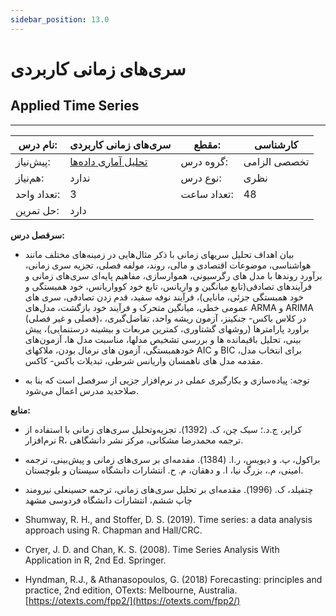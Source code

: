 ```yaml
---
sidebar_position: 13.0
---
```

# سری‌های زمانی کاربردی
## Applied Time Series
_______________________________________________________________________________
| نام درس:    | سری‌های زمانی کاربردی                                            | مقطع:       | کارشناسی     |
| ----------- | ---------------------------------------------------------------- | ----------- | ------------ |
| پیش‌نیاز:   | [تحلیل آماری داده‌ها](../mandatory/Statistical-Data-Analysis.md) | گروه درس:   | تخصصی الزامی |
| هم‌نیاز:    | ندارد                                                            | نوع درس:    | نظری         |
| تعداد واحد: | 3                                                                | تعداد ساعت: | 48           |
| حل تمرین:   |  دارد                                                            |             |              |

**سرفصل درس:**


- بیان اهداف تحلیل سریهای زمانی با ذکر مثال‌هایی در زمینه‌های مختلف مانند هواشناسی، موضوعات اقتصادی و مالی، روند، مولفه فصلی، تجزیه سری زمانی، برآورد روندها با مدل های رگرسیونی، هموارسازی، مفاهیم پایه‌ای سری‌های زمانی و فرآیندهای تصادفی(تابع میانگین و واریانس، تابع خود کوواریانس، خود همبستگی و خود همبستگی جزئی،‌ مانایی)، فرآیند نوفه سفید، قدم زدن تصادفی، سری های عمومی خطی، میانگین متحرک و فرآیند خود بازگشت،  مدل‌های ARMA  و ARIMA (فصلی و غیر فصلی)، در کلاس باکس- جنکینز، آزمون ریشه واحد، تفاضل‌گیری،  براورد پارامترها  (روشهای گشتاوری، کمترین مربعات و بیشینه درستنمایی)، پیش بینی، تحلیل باقیمانده ها و بررسی تشخیص مدلها، مناسبت مدل ها، آزمون‌های خودهمبستگی، آزمون های نرمال بودن، ملاکهای AIC و BIC برای انتخاب مدل، مقدمه مدل های ناهمسان واریانس شرطی، تبدیلات باکس- کاکس.

- توجه: پیاده‌سازی و بکارگیری عملی در نرم‌افزار جزیی از سرفصل است که بنا به صلاحدید مدرس اعمال می‌شود.


**منابع:**


- کرایر، ج.د.؛ سیک چن، ک.  (1392). تجزیه‌وتحلیل سری‌های زمانی با استفاده از نرم‌افزار R، ترجمه محمدرضا مشکانی، مرکز نشر دانشگاهی. 

- براکول، پ. و دیویس، ر.ا. (1384). مقدمه‌ای بر سری‌های زمانی و پیش‌بینی، ترجمه امینی، م.،  بزرگ نیا، ا. و  دهقان، م. ح. انتشارات دانشگاه سیستان و بلوچستان. 

- چتفیلد، ک. (1996). مقدمه‌ای بر تحلیل سری‌های زمانی، ترجمه حسینعلی نیرومند چاپ ششم، انتشارات دانشگاه فردوسی مشهد

- Shumway, R. H., and Stoffer, D. S. (2019). Time series: a data analysis approach using R. Chapman and Hall/CRC.

- Cryer, J. D. and Chan, K. S. (2008). Time Series Analysis With Application in R, 2nd Ed. Springer.

- Hyndman, R.J., & Athanasopoulos, G. (2018) Forecasting: principles and practice, 2nd edition, OTexts: Melbourne, Australia. [https://otexts.com/fpp2/](https://otexts.com/fpp2/)
